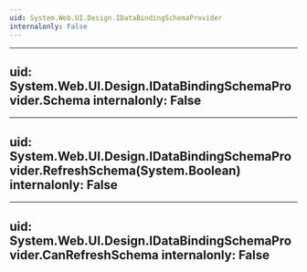 ```yaml
---
uid: System.Web.UI.Design.IDataBindingSchemaProvider
internalonly: False
---
```


---
uid: System.Web.UI.Design.IDataBindingSchemaProvider.Schema
internalonly: False
---

---
uid: System.Web.UI.Design.IDataBindingSchemaProvider.RefreshSchema(System.Boolean)
internalonly: False
---

---
uid: System.Web.UI.Design.IDataBindingSchemaProvider.CanRefreshSchema
internalonly: False
---
